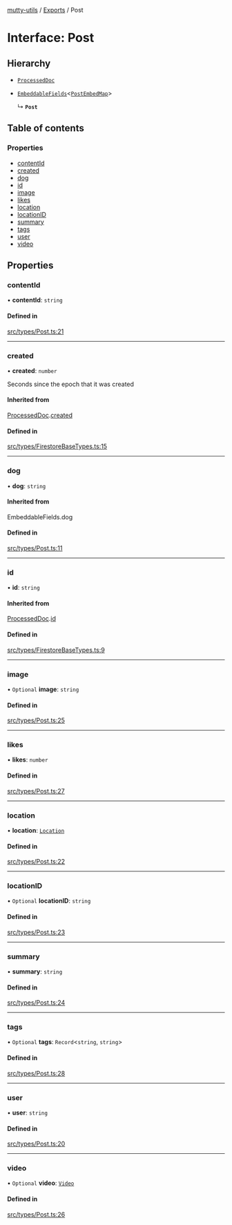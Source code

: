 [mutty-utils](../README.md) / [Exports](../modules.md) / Post

# Interface: Post

## Hierarchy

- [`ProcessedDoc`](ProcessedDoc.md)

- [`EmbeddableFields`](../modules.md#embeddablefields)<[`PostEmbedMap`](../modules.md#postembedmap)\>

  ↳ **`Post`**

## Table of contents

### Properties

- [contentId](Post.md#contentid)
- [created](Post.md#created)
- [dog](Post.md#dog)
- [id](Post.md#id)
- [image](Post.md#image)
- [likes](Post.md#likes)
- [location](Post.md#location)
- [locationID](Post.md#locationid)
- [summary](Post.md#summary)
- [tags](Post.md#tags)
- [user](Post.md#user)
- [video](Post.md#video)

## Properties

### contentId

• **contentId**: `string`

#### Defined in

[src/types/Post.ts:21](https://github.com/jonlaing/mutty-utils/blob/d7d0eb8/src/types/Post.ts#L21)

___

### created

• **created**: `number`

Seconds since the epoch that it was created

#### Inherited from

[ProcessedDoc](ProcessedDoc.md).[created](ProcessedDoc.md#created)

#### Defined in

[src/types/FirestoreBaseTypes.ts:15](https://github.com/jonlaing/mutty-utils/blob/d7d0eb8/src/types/FirestoreBaseTypes.ts#L15)

___

### dog

• **dog**: `string`

#### Inherited from

EmbeddableFields.dog

#### Defined in

[src/types/Post.ts:11](https://github.com/jonlaing/mutty-utils/blob/d7d0eb8/src/types/Post.ts#L11)

___

### id

• **id**: `string`

#### Inherited from

[ProcessedDoc](ProcessedDoc.md).[id](ProcessedDoc.md#id)

#### Defined in

[src/types/FirestoreBaseTypes.ts:9](https://github.com/jonlaing/mutty-utils/blob/d7d0eb8/src/types/FirestoreBaseTypes.ts#L9)

___

### image

• `Optional` **image**: `string`

#### Defined in

[src/types/Post.ts:25](https://github.com/jonlaing/mutty-utils/blob/d7d0eb8/src/types/Post.ts#L25)

___

### likes

• **likes**: `number`

#### Defined in

[src/types/Post.ts:27](https://github.com/jonlaing/mutty-utils/blob/d7d0eb8/src/types/Post.ts#L27)

___

### location

• **location**: [`Location`](Location.md)

#### Defined in

[src/types/Post.ts:22](https://github.com/jonlaing/mutty-utils/blob/d7d0eb8/src/types/Post.ts#L22)

___

### locationID

• `Optional` **locationID**: `string`

#### Defined in

[src/types/Post.ts:23](https://github.com/jonlaing/mutty-utils/blob/d7d0eb8/src/types/Post.ts#L23)

___

### summary

• **summary**: `string`

#### Defined in

[src/types/Post.ts:24](https://github.com/jonlaing/mutty-utils/blob/d7d0eb8/src/types/Post.ts#L24)

___

### tags

• `Optional` **tags**: `Record`<`string`, `string`\>

#### Defined in

[src/types/Post.ts:28](https://github.com/jonlaing/mutty-utils/blob/d7d0eb8/src/types/Post.ts#L28)

___

### user

• **user**: `string`

#### Defined in

[src/types/Post.ts:20](https://github.com/jonlaing/mutty-utils/blob/d7d0eb8/src/types/Post.ts#L20)

___

### video

• `Optional` **video**: [`Video`](Video.md)

#### Defined in

[src/types/Post.ts:26](https://github.com/jonlaing/mutty-utils/blob/d7d0eb8/src/types/Post.ts#L26)
